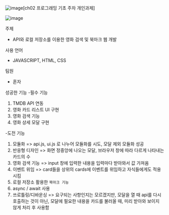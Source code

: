 ![image](https://github.com/user-attachments/assets/9aff9d9b-8a30-489f-9ca3-81afa21dbf80)[ch02 프로그래밍 기초 주차 개인과제]

![image](https://github.com/user-attachments/assets/45c289f5-5ac3-41f6-aca1-71c09bb25c37)

주제
- API와 로컬 저장소를 이용한 영화 검색 및 북마크 웹 개발

사용 언어
- JAVASCRIPT, HTML, CSS

팀원
- 혼자

성공한 기능
-필수 기능
1. TMDB API 연동
2. 영화 카드 리스트 UI 구현
3. 영화 검색 기능
4. 영화 상세 모달 구현

-도전 기능
1. 모듈화 
=> api.js, ui.js 로 나누어 모듈화를 시도, 모달 제외 모듈화 성공
2. 반응형 디자인
=> 화면 정중앙에 나오는 모달, 브라우저 창에 따라 다르게 나타내는 카드의 수
3. 영화 검색 기능
=> input 창에 입력한 내용을 입력마다 받아와서 값 가져옴
4. 이벤트 위임
=> card들을 상위의 cards에 이벤트를 위임하고 자식들에게도 적용시킴
5. 로컬 저장소 활용한 `북마크 기능`
6. async / await 사용
7. 쓰로틀링/디바운싱
=> 요구되는 사항인지는 모르겠지만, 모달을 열 때 api를 다시 호출하는 것이 아닌, 모달에 필요한 내용을 카드를 불러올 때, 미리 받아와 보이지 않게 처리 후 사용함
